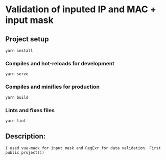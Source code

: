 # Validation of inputed IP and MAC + input mask

## Project setup

```
yarn install
```

### Compiles and hot-reloads for development

```
yarn serve
```

### Compiles and minifies for production

```
yarn build
```

### Lints and fixes files

```
yarn lint
```

## Description:

```
I used vue-mack for input mask and RegExr for data validation. First public project)))

```
